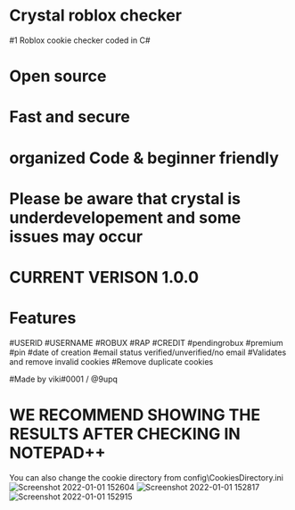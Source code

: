 # Crystal roblox checker
#1 Roblox cookie checker coded in C#
# Open source
# Fast and secure
# organized Code & beginner friendly
# Please be aware that crystal is underdevelopement and some issues may occur
# CURRENT VERISON 1.0.0
# Features
#USERID
#USERNAME
#ROBUX
#RAP
#CREDIT
#pendingrobux
#premium
#pin
#date of creation
#email status verified/unverified/no email
#Validates and remove invalid cookies
#Remove duplicate cookies

#Made by viki#0001 / @9upq

# WE RECOMMEND SHOWING THE RESULTS AFTER CHECKING IN NOTEPAD++
You can also change the cookie directory from config\CookiesDirectory.ini
![Screenshot 2022-01-01 152604](https://user-images.githubusercontent.com/69878842/147850525-9e61aa00-4c55-4af2-8d29-93c59e2dd01b.png)
![Screenshot 2022-01-01 152817](https://user-images.githubusercontent.com/69878842/147850560-5ed64315-1221-43f1-a528-c9933dee83da.png)
![Screenshot 2022-01-01 152915](https://user-images.githubusercontent.com/69878842/147850570-91188bee-cd49-4409-b2b2-d6269b610758.png)
